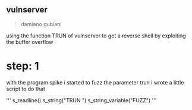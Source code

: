 ## vulnserver

> damiano gubiani

using the function TRUN of vulnserver to get 
a reverse shell by exploiting the buffer overflow

# step: 1

with the program spike i started to fuzz the parameter trun
i wrote a little script to do that

'''
s_readline()
s_string("TRUN ")
s_string_variable("FUZZ")
'''



